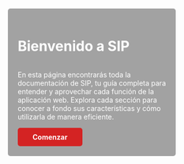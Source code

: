 <style>
    [data-md-component="palette"] {
        display: none !important;
    }

    body {
        position: relative;
        overflow: hidden;
    }

    .background-container {
        position: fixed;
        top: 0;
        left: 0;
        width: 100%;
        height: 100%;
        z-index: -1;
    }

    .background-image {
        position: absolute;
        width: 100%;
        height: 100%;
        background-size: cover;
        background-position: center;
        background-attachment: fixed;
        transition: opacity 1s ease-in-out;
    }

    .md-header,
    .md-main,
    .md-tabs,
    .md-footer,
    .md-footer-meta {
        background: transparent !important;
        box-shadow: none !important;
    }

    
    .md-footer__link,
    .md-footer__link--next{
        display: none !important;
    }

    .md-footer-nav{
        color: red
    }

    .md-sidebar--primary {
        display: none !important;
    }

    .welcome-container {
        border-radius: 5px;
        background-color: rgba(0, 0, 0, 0.36);
        backdrop-filter: blur(5px);
        max-width: 300px;
        margin-left: -100px;
        margin-right: 50px;
        margin-top: 0.25em;
        padding: 20px;
        color: white;
        text-align: left;
    }

    .welcome-container h1 {
        background: none;
        color: white;
        display: inline-block;
        font-weight: bold;
        border-radius: 5px;
    }

    .welcome-container p {
        color: white;
        display: inline-block;
        border-radius: 5px;
    }


    .welcome-button {
        display: inline-block;
        padding: 10px 30px;
        border-radius: 5px;
        text-decoration: none;
        font-weight: bold;
        color: white !important;
    }

    .start-button {
        background-color: #d42323;
    }

    .learn-more-button {
        background: transparent !important;
        border: none;
    }
</style>

<div class="background-container">
    <div class="background-image" id="bg1"></div>
    <div class="background-image" id="bg2" style="opacity: 0;"></div>
</div>

<div class="welcome-container">
    <h1>Bienvenido a SIP</h1>
    <div>
        <p>
        En esta página encontrarás toda la documentación de SIP, tu guía completa para entender y aprovechar cada función de la aplicación web. Explora cada sección para conocer a fondo sus características y cómo utilizarla de manera eficiente.
        </p>
        <a href="/inicio/" class="welcome-button start-button">Comenzar</a>
    </div>
</div>

<script>
    const images = ["biumedia.jpg", "adios.jpg", "muroAtlas.jpg", "arteExpuesto.jpg", "gazelle.jpg", "didi.jpg", "bienvenidaBG.jpg"];
    let index = 1;
    let intervalId;

    function updateBackground() {
        const bg1 = document.getElementById("bg1");
        const bg2 = document.getElementById("bg2");

        if (!bg1 || !bg2) return; // Evita errores si los elementos no están presentes aún

        const nextImage = `../../assets/fondos/${images[index]}`;

        const fadingIn = bg1.style.opacity == "1" ? bg2 : bg1;
        const fadingOut = bg1.style.opacity == "1" ? bg1 : bg2;

        fadingIn.style.backgroundImage = `url('${nextImage}')`;
        fadingIn.style.opacity = "1";
        fadingOut.style.opacity = "0";

        index = (index + 1) % images.length;
    }

    function startImageRotation() {
        const bg1 = document.getElementById("bg1");
        const bg2 = document.getElementById("bg2");

        if (!bg1 || !bg2) return;

        bg1.style.backgroundImage = `url('../../assets/fondos/${images[0]}')`;
        bg1.style.opacity = "1";
        bg2.style.opacity = "0";
        index = 1;

        if (!intervalId) {
            intervalId = setInterval(updateBackground, 10000);
        }
    }

    function resetAndStart() {
        setTimeout(startImageRotation, 100); // Pequeño retraso para asegurar que se cargue bien
    }

    document.addEventListener("visibilitychange", () => {
        if (!document.hidden) {
            resetAndStart();
        }
    });

    // Observa cambios en la carga de la página (para MkDocs)
    const observer = new MutationObserver((mutations) => {
        mutations.forEach((mutation) => {
            if (mutation.type === "childList") {
                if (document.querySelector(".background-container")) {
                    resetAndStart();
                }
            }
        });
    });

    observer.observe(document.body, { childList: true, subtree: true });

    document.addEventListener("DOMContentLoaded", resetAndStart);
</script>

